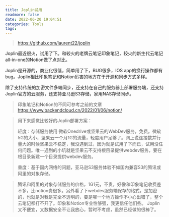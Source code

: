```yaml
---
title: Joplin试用
readmore: false
date: 2022-06-20 19:04:51
categories: Tools
tags:
---
```


> https://github.com/laurent22/joplin

Joplin最近很火，试用了下。和较火的老牌云笔记印象笔记，较火的新生代云笔记all-in-one的Notion做了点对比。

Joplin是开源的，商业化很低，简单用了下，BUG很多，IOS app的换行操作都有bug。Joplin相比印象笔记和Notion厉害的地方在于开源和同步方式多样。

除了支持传统的加密文件多端同步，还支持在自己的服务器上部署服务端，还支持Joplin官方的云服务，还支持亚马逊S3存储，家用NAS存储同步。

> 印象笔记和Notion的不同可参考之前的文章 <a href="https://www.backendcloud.cn/2022/01/06/notion/" target="_blank">https://www.backendcloud.cn/2022/01/06/notion/</a>

> 用下来感觉比较好的Joplin部署方案：
> 
> 轻度：存储服务使用 微软Onedrive或坚果云的WebDev服务，免费。微软5G的大小，坚果云一个月1G的流量，轻度用户足够了。网上说连接数并行量大的时候坚果云不稳定，我没遇到过，因为就是试用了下而已，试用没任何问题。唯一遇到的小坑就是坚果云不支持根目录提供webdev服务，要在根目录新建一个目录提供webdev服务。
> 
> 重度：基于国内网络的问题，亚马逊S3服务体验不如国内兼容S3的腾讯或阿里的对象存储。

> 腾讯和阿里的对象存储服务的价格，1G1元，不贵，好像和印象笔记收费差不多，比notion贵很多。另外看了下webdev服务端保存的格式，是加密的，也就是对我是完全不透明的，要是哪一个地方操作不小心出错了，整个云笔记都打不开了。印象和Notion专业性够强，我更信任他们些。 Joplin又不便宜，又数据安全不让我放心，暂时不考虑，虽然已经做的很棒了。


